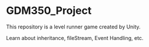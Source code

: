 # GDM350_Project

This repository is a level runner game created by Unity.

Learn about inheritance, fileStream, Event Handling, etc.
